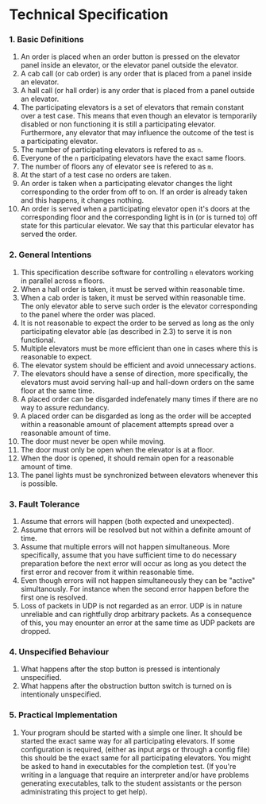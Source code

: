 # Technical Specification

### 1. Basic Definitions
1. An order is placed when an order button is pressed on the elevator panel inside an elevator, or the elevator panel outside the elevator.
1. A cab call (or cab order) is any order that is placed from a panel inside an elevator.
1. A hall call (or hall order) is any order that is placed from a panel outside an elevator.
1. The participating elevators is a set of elevators that remain constant over a test case. This means that even though an elevator is temporarily disabled or non functioning it is still a participating elevator. Furthermore, any elevator that may influence the outcome of the test is a participating elevator.
1. The number of participating elevators is refered to as `n`.
1. Everyone of the `n` participating elevators have the exact same floors.
1. The number of floors any of elevator see is refered to as `m`.
1. At the start of a test case no orders are taken.
1. An order is taken when a participating elevator changes the light corresponding to the order from off to on. If an order is already taken and this happens, it changes nothing.
1. An order is served when a participating elevator open it's doors at the corresponding floor and the corresponding light is in (or is turned to) off state for this particular elevator. We say that this particular elevator has served the order.

### 2. General Intentions
1. This specification describe software for controlling `n` elevators working in parallel across `m` floors.
1. When a hall order is taken, it must be served within reasonable time.
1. When a cab order is taken, it must be served within reasonable time. The only elevator able to serve such order is the elevator corresponding to the panel where the order was placed.
1. It is not reasonable to expect the order to be served as long as the only participating elevator able (as described in 2.3) to serve it is non functional.
1. Multiple elevators must be more efficient than one in cases where this is reasonable to expect.
1. The elevator system should be efficient and avoid unnecessary actions.
1. The elevators should have a sense of direction, more specifically, the elevators must avoid serving hall-up and hall-down orders on the same floor at the same time.
1. A placed order can be disgarded indefenately many times if there are no way to assure redundancy.
1. A placed order can be disgarded as long as the order will be accepted within a reasonable amount of placement attempts spread over a reasonable amount of time.
1. The door must never be open while moving.
1. The door must only be open when the elevator is at a floor.
1. When the door is opened, it should remain open for a reasonable amount of time.
1. The panel lights must be synchronized between elevators whenever this is possible.

### 3. Fault Tolerance
1. Assume that errors will happen (both expected and unexpected).
1. Assume that errors will be resolved but not within a definite amount of time.
1. Assume that multiple errors will not happen simultaneous. More specifically, assume that you have sufficient time to do necessary preparation before the next error will occur as long as you detect the first error and recover from it within reasonable time.
1. Even though errors will not happen simultaneously they can be "active" simultanously. For instance when the second error happen before the first one is resolved.
1. Loss of packets in UDP is not regarded as an error. UDP is in nature unreliable and can rightfully drop arbitrary packets. As a consequence of this, you may enounter an error at the same time as UDP packets are dropped.

### 4. Unspecified Behaviour
1. What happens after the stop button is pressed is intentionaly unspecified.
1. What happens after the obstruction button switch is turned on is intentionaly unspecified.

### 5. Practical Implementation
1. Your program should be started with a simple one liner. It should be started the exact same way for all participating elevators. If some configuration is required, (either as input args or through a config file) this should be the exact same for all participating elevators. You might be asked to hand in executables for the completion test. (If you're writing in a language that require an interpreter and/or have problems generating executables, talk to the student assistants or the person administrating this project to get help).


